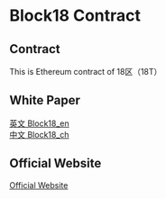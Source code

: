 # Block18 Contract

## Contract

This is Ethereum contract of 18区（18T）

## White Paper

[英文 Block18_en](https://github.com/block18/block18/blob/master/white_paper/Block18_en.pdf)</br>
[中文 Block18_ch](https://github.com/block18/block18/blob/master/white_paper/Block18_ch.pdf)

## Official Website

[Official Website](https://www.block18.io/home)
